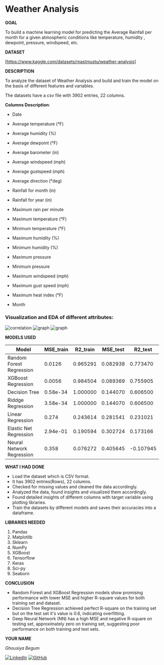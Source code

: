 <h1>Weather Analysis</h1>

**GOAL**

To build a machine learning model for predicting the Average Rainfall per month for a given atmospheric conditions like temperature, humidity , dewpoint, pressure, windspeed, etc.

**DATASET**

[https://www.kaggle.com/datasets/mastmustu/weather-analysis]

**DESCRIPTION**

To analyze the dataset of Weather Analysis and build and train the model on the basis of different features and variables.

The datasets have a csv file with 3902 entries, 22 columns.

**Columns Description**:

- Date
- Average temperature (°F)
- Average humidity (%)
- Average dewpoint (°F)

- Average barometer (in)

- Average windspeed (mph)

- Average gustspeed (mph)
- Average direction (°deg)
- Rainfall for month (in)
- Rainfall for year (in)
- Maximum rain per minute
- Maximum temperature (°F)
- Minimum temperature (°F)
- Maximum humidity (%)
- Minimum humidity (%)
- Maximum pressure
- Minimum pressure
- Maximum windspeed (mph)
- Maximum gust speed (mph)
- Maximum heat index (°F)
- Month


### Visualization and EDA of different attributes:

<img alt="correlation" src="./Images/correlation between amount of lessons and price per lesson.png">

<img alt="graph" src="./Images/count of tutors.png">

<img alt="graph" src="./Images/distribution plot.png">




**MODELS USED**

| Model                     | MSE_train | R2_train | MSE_test  | R2_test   |
|---------------------------|-----------|----------|-----------|-----------|
|Random Forest Regression	  | 0.0126    |	0.965291 | 0.082938	 | 0.773470  |
|XGBoost Regression	        | 0.0056    |	0.984504 | 0.089369	 | 0.755905  |
|Decision Tree	            | 0.58e-34  | 1.000000 | 0.144070	 | 0.606500  |
|Riddge Regression	        | 3.58e-34	| 1.000000 | 0.144070  | 0.606500  |
|Linear Regression	        | 0.274    	| 0.243614 | 0.281541  | 0.231021  |
|Elastic Net Regression	    | 2.94e-01	| 0.190594 | 0.302724	 | 0.173166  |
|Neural Network Regression	| 0.358     | 0.076272 | 0.405645	 |-0.107945  |


**WHAT I HAD DONE**

* Load the dataset which is CSV format.
* It has 3902 entries(Rows), 22 columns.
* Checked for missing values and cleaned the data accordingly.
* Analyzed the data, found insights and visualized them accordingly.
* Found detailed insights of different columns with target variable using plotting libraries.
* Train the datasets by different models and saves their accuracies into a dataframe.


**LIBRARIES NEEDED**

1. Pandas
2. Matplotlib
3. Sklearn
4. NumPy
5. XGBoost
6. Tensorflow
7. Keras
8. Sci-py
9. Seaborn



**CONCLUSION**

- Random Forest and XGBoost Regression models show promising performance with lower MSE and higher R-square values for both training set and dataset.
- Decision Tree Regression achieved perfect R-square on the training set but on the test set it's value is 0.6, indicating overfitting.
- Deep Neural Network (NN) has a high MSE and negative R-square on testing set, approximately zero on training set, suggesting poor performance on both training and test sets.


**YOUR NAME**

*Ghousiya Begum*

[![LinkedIn](https://img.shields.io/badge/linkedin-%230077B5.svg?style=for-the-badge&logo=linkedin&logoColor=white)](https://www.linkedin.com/in/ghousiya-begum-a9b634258/)  [![GitHub](https://img.shields.io/badge/github-%23121011.svg?style=for-the-badge&logo=github&logoColor=white)](https://github.com/ghousiya47)
